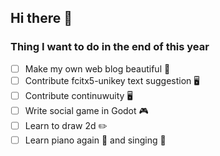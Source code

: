 ## Hi there 👋

### Thing I want to do in the end of this year

- [ ] Make my own web blog beautiful 💮
- [ ] Contribute fcitx5-unikey text suggestion 🖥️
- [ ] Contribute continuwuity 🖥️
- [ ] Write social game in Godot 🎮
- [ ] Learn to draw 2d ✏️
- [ ] Learn piano again 🎹 and singing 🎤
